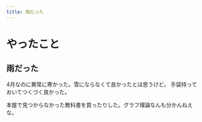 ```yaml
---
title: 雨だった
---
```


# やったこと

## 雨だった

4月なのに異常に寒かった。雪にならなくて良かったとは思うけど。
手袋持っておいてつくづく良かった。

本屋で見つからなかった教科書を買ったりした。グラフ理論なんも分かんねえな。

